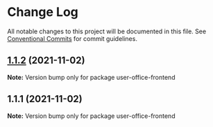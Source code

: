 # Change Log

All notable changes to this project will be documented in this file.
See [Conventional Commits](https://conventionalcommits.org) for commit guidelines.

## [1.1.2](https://github.com/UserOfficeProject/user-office-frontend/compare/user-office-frontend@1.1.1...user-office-frontend@1.1.2) (2021-11-02)

**Note:** Version bump only for package user-office-frontend





## 1.1.1 (2021-11-02)

**Note:** Version bump only for package user-office-frontend

